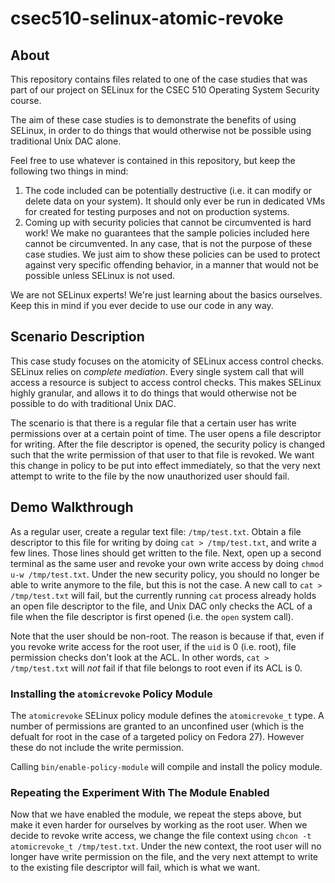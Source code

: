 # csec510-selinux-atomic-revoke

## About

This repository contains files related to one of the case studies that was part of our project on SELinux for the CSEC 510 Operating System Security course.

The aim of these case studies is to demonstrate the benefits of using SELinux, in order to do things that would otherwise not be possible using traditional Unix DAC alone.

Feel free to use whatever is contained in this repository, but keep the following two things in mind:

1. The code included can be potentially destructive (i.e. it can modify or delete data on your system). It should only ever be run in dedicated VMs for created for testing purposes and not on production systems.
2. Coming up with security policies that cannot be circumvented is hard work! We make no guarantees that the sample policies included here cannot be circumvented. In any case, that is not the purpose of these case studies. We just aim to show these policies can be used to protect against very specific offending behavior, in a manner that would not be possible unless SELinux is not used.

We are not SELinux experts! We're just learning about the basics ourselves. Keep this in mind if you ever decide to use our code in any way.

## Scenario Description

This case study focuses on the atomicity of SELinux access control checks. SELinux relies on _complete mediation_. Every single system call that will access a resource is subject to access control checks. This makes SELinux highly granular, and allows it to do things that would otherwise not be possible to do with traditional Unix DAC.

The scenario is that there is a regular file that a certain user has write permissions over at a certain point of time. The user opens a file descriptor for writing. After the file descriptor is opened, the security policy is changed such that the write permission of that user to that file is revoked. We want this change in policy to be put into effect immediately, so that the very next attempt to write to the file by the now unauthorized user should fail.

## Demo Walkthrough

As a regular user, create a regular text file: `/tmp/test.txt`. Obtain a file descriptor to this file for writing by doing `cat > /tmp/test.txt`, and write a few lines. Those lines should get written to the file. Next, open up a second terminal as the same user and revoke your own write access by doing `chmod u-w /tmp/test.txt`. Under the new security policy, you should no longer be able to write anymore to the file, but this is not the case. A new call to `cat > /tmp/test.txt` will fail, but the currently running `cat` process already holds an open file descriptor to the file, and Unix DAC only checks the ACL of a file when the file descriptor is first opened (i.e. the `open` system call).

Note that the user should be non-root. The reason is because if that, even if you revoke write access for the root user, if the `uid` is 0 (i.e. root), file permission checks don't look at the ACL. In other words, `cat > /tmp/test.txt` will _not_ fail if that file belongs to root even if its ACL is 0.

### Installing the `atomicrevoke` Policy Module

The `atomicrevoke` SELinux policy module defines the `atomicrevoke_t` type. A number of permissions are granted to an unconfined user (which is the defualt for root in the case of a targeted policy on Fedora 27). However these do not include the write permission.

Calling `bin/enable-policy-module` will compile and install the policy module.

### Repeating the Experiment With The Module Enabled

Now that we have enabled the module, we repeat the steps above, but make it even harder for ourselves by working as the root user. When we decide to revoke write access, we change the file context using `chcon -t atomicrevoke_t /tmp/test.txt`. Under the new context, the root user will no longer have write permission on the file, and the very next attempt to write to the existing file descriptor will fail, which is what we want.